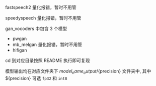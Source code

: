 fastspeech2 量化报错，暂时不用管

speedyspeech 量化报错，暂时不用管

gan_vocoders 中包含 3 个模型
- pwgan
- mb_melgan 量化报错，暂时不用管
- hifigan

cd 到对应目录按照 README 执行即可复现

模型输出均在对应文件夹下 ${model_name}_output/${precision} 文件夹中, 其中 ${precision} 可选 `fp32` 和 `int8`